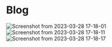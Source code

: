 # Blog
 
![Screenshot from 2023-03-28 17-18-01](https://user-images.githubusercontent.com/66509972/228220297-3080edef-2307-4770-9ac9-7f9e00a23cca.png)
![Screenshot from 2023-03-28 17-18-11](https://user-images.githubusercontent.com/66509972/228220161-0de3f153-862e-4bfb-a0e6-fa1672359a5b.png)
![Screenshot from 2023-03-28 17-18-17](https://user-images.githubusercontent.com/66509972/228220237-a9c5e1a1-f7ef-4afd-a129-756851f29c0c.png)

